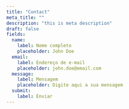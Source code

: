 ```yaml
---
title: "Contact"
meta_title: ""
description: "this is meta description"
draft: false
fields:
  name: 
    label: Nome completo
    placeholder: John Doe
  email: 
    label: Endereço de e-mail
    placeholder: john.doe@email.com
  message: 
    label: Mensagem
    placeholder: Digite aqui a sua mensagem
  submit:
    label: Enviar
---
```

